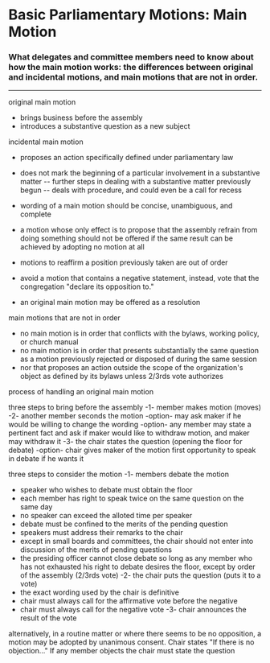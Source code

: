 # Basic Parliamentary Motions: Main Motion

### What delegates and committee members need to know about how the main motion works: the differences between original and incidental motions, and main motions that are not in order.

---

original main motion

- brings business before the assembly
- introduces a substantive question as a new subject

incidental main motion

- proposes an action specifically defined under parliamentary law
- does not mark the beginning of a particular involvement in a substantive matter
-- further steps in dealing with a substantive matter previously begun
-- deals with procedure, and could even be a call for recess

- wording of a main motion should be concise, unambiguous, and complete
- a motion whose only effect is to propose that the assembly refrain from doing something should not be offered if the same result can be achieved by adopting no motion at all
- motions to reaffirm a position previously taken are out of order
- avoid a motion that contains a negative statement, instead, vote that the congregation "declare its opposition to."
- an original main motion may be offered as a resolution

main motions that are not in order

- no main motion is in order that conflicts with the bylaws, working policy,  or church manual
- no main motion is in order that presents substantially the same question as a motion previously rejected or disposed of during the same session
- nor that proposes an action outside the scope of the organization's object as defined by its bylaws unless 2/3rds vote authorizes


process of handling an original main motion

three steps to bring before the assembly
-1- member makes motion (moves)
-2- another member seconds the motion
-option- may ask maker if he would be willing to change the wording
-option- any member may state a pertinent fact and ask if maker would like to withdraw motion, and maker may withdraw it
-3- the chair states the question (opening the floor for debate)
-option- chair gives maker of the motion first opportunity to speak in debate if he wants it

three steps to consider the motion
-1- members debate the motion
- speaker who wishes to debate must obtain the floor
- each member has right to speak twice on the same question on the same day
- no speaker can exceed the alloted time per speaker
- debate must be confined to the merits of the pending question
- speakers must address their remarks to the chair
- except in small boards and committees, the chair should not enter into discussion of the merits of pending questions
- the presiding officer cannot close debate so long as any member who has not exhausted his right to debate desires the floor, except by order of the assembly (2/3rds vote)
-2- the chair puts the question (puts it to a vote)
- the exact wording used by the chair is definitive
- chair must always call for the affirmative vote before the negative
- chair must always call for the negative vote
-3- chair announces the result of the vote

alternatively, in a routine matter or where there seems to be no opposition, a motion may be adopted by unanimous consent. Chair states "If there is no objection..." If any member objects the chair must state the question
